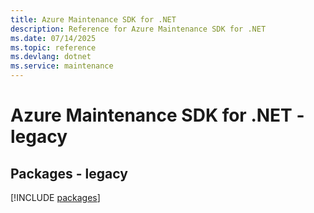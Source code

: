 ```yaml
---
title: Azure Maintenance SDK for .NET
description: Reference for Azure Maintenance SDK for .NET
ms.date: 07/14/2025
ms.topic: reference
ms.devlang: dotnet
ms.service: maintenance
---
```

# Azure Maintenance SDK for .NET - legacy
## Packages - legacy
[!INCLUDE [packages](maintenance-index.md)]